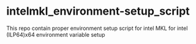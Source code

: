 # intelmkl_environment-setup_script
This repo contain proper environment setup script for intel MKL for intel (ILP64)x64 environment variable setup
